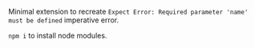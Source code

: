 Minimal extension to recreate `Expect Error: Required parameter 'name' must be defined` imperative error.

`npm i` to install node modules.